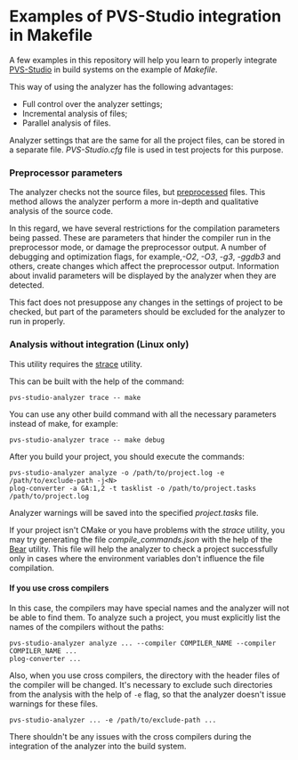 # Examples of PVS-Studio integration in Makefile

A few examples in this repository will help you learn to properly integrate [PVS-Studio](https://www.viva64.com/en/pvs-studio/) in build systems on the example of *Makefile*.

This way of using the analyzer has the following advantages:

* Full control over the analyzer settings;
* Incremental analysis of files;
*	Parallel analysis of files.

Analyzer settings that are the same for all the project files, can be stored in a separate file. *PVS-Studio.cfg* file is used in test projects for this purpose. 

### Preprocessor parameters

The analyzer checks not the source files, but [preprocessed](https://www.viva64.com/en/t/0076/) files. This method allows the analyzer perform a more in-depth and qualitative analysis of the source code.

In this regard, we have several restrictions for the compilation parameters being passed. These are parameters that hinder the compiler run in the preprocessor mode, or damage the preprocessor output. A number of debugging and optimization flags, for example,*-O2*, *-O3*, *-g3*, *-ggdb3* and others, create changes which affect the preprocessor output. Information about invalid parameters will be displayed by the analyzer when they are detected.

This fact does not presuppose any changes in the settings of project to be checked, but part of the parameters should be excluded for the analyzer to run in properly.

### Analysis without integration (Linux only)

This utility requires the [strace](http://man7.org/linux/man-pages/man1/strace.1.html) utility.

This can be built with the help of the command:

```
pvs-studio-analyzer trace -- make
```

You can use any other build command with all the necessary parameters instead of make, for example:

``
pvs-studio-analyzer trace -- make debug
``

After you build your project, you should execute the commands:

```
pvs-studio-analyzer analyze -o /path/to/project.log -e /path/to/exclude-path -j<N>
plog-converter -a GA:1,2 -t tasklist -o /path/to/project.tasks /path/to/project.log
```

Analyzer warnings will be saved into the specified *project.tasks* file.

If your project isn't CMake or you have problems with the *strace* utility, you may try generating the file *compile_commands.json* with the help of the [Bear](https://github.com/rizsotto/Bear) utility. This file will help the analyzer to check a project successfully only in cases where the environment variables don't influence the file compilation.

#### If you use cross compilers

In this case, the compilers may have special names and the analyzer will not be able to find them. To analyze such a project, you must explicitly list the names of the compilers without the paths:

```
pvs-studio-analyzer analyze ... --compiler COMPILER_NAME --compiler COMPILER_NAME ...
plog-converter ...
```

Also, when you use cross compilers, the directory with the header files of the compiler will be changed.  It's necessary to exclude such directories from the analysis with the help of ```-e``` flag, so that the analyzer doesn't issue warnings for these files.

```
pvs-studio-analyzer ... -e /path/to/exclude-path ...
```

There shouldn't be any issues with the cross compilers during the integration of the analyzer into the build system.

